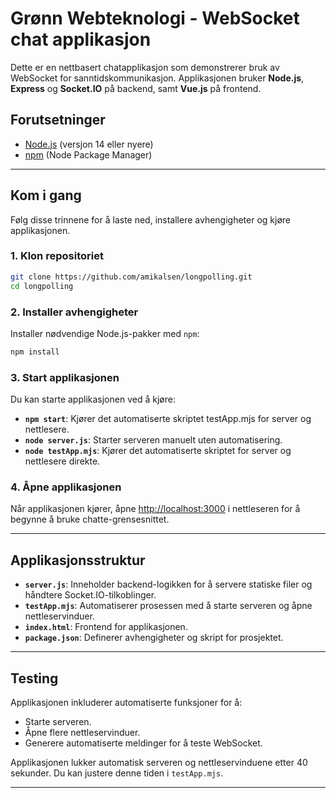 # Grønn Webteknologi - WebSocket chat applikasjon

Dette er en nettbasert chatapplikasjon som demonstrerer bruk av WebSocket for sanntidskommunikasjon. Applikasjonen bruker **Node.js**, **Express** og **Socket.IO** på backend, samt **Vue.js** på frontend.



## Forutsetninger

- [Node.js](https://nodejs.org) (versjon 14 eller nyere)
- [npm](https://www.npmjs.com/) (Node Package Manager)

---

## Kom i gang

Følg disse trinnene for å laste ned, installere avhengigheter og kjøre applikasjonen.

### 1. Klon repositoriet

```bash
git clone https://github.com/amikalsen/longpolling.git
cd longpolling
```

### 2. Installer avhengigheter

Installer nødvendige Node.js-pakker med `npm`:

```bash
npm install
```

### 3. Start applikasjonen

Du kan starte applikasjonen ved å kjøre:

- **`npm start`**: Kjører det automatiserte skriptet testApp.mjs for server og nettlesere.
- **`node server.js`**: Starter serveren manuelt uten automatisering.
- **`node testApp.mjs`**: Kjører det automatiserte skriptet for server og nettlesere direkte.


### 4. Åpne applikasjonen

Når applikasjonen kjører, åpne [http://localhost:3000](http://localhost:3000) i nettleseren for å begynne å bruke chatte-grensesnittet.

---

## Applikasjonsstruktur

- **`server.js`**: Inneholder backend-logikken for å servere statiske filer og håndtere Socket.IO-tilkoblinger.
- **`testApp.mjs`**: Automatiserer prosessen med å starte serveren og åpne nettleservinduer.
- **`index.html`**: Frontend for applikasjonen.
- **`package.json`**: Definerer avhengigheter og skript for prosjektet.

---

## Testing

Applikasjonen inkluderer automatiserte funksjoner for å:

- Starte serveren.
- Åpne flere nettleservinduer.
- Generere automatiserte meldinger for å teste WebSocket.

Applikasjonen lukker automatisk serveren og nettleservinduene etter 40 sekunder. Du kan justere denne tiden i `testApp.mjs`.

---
